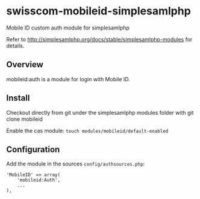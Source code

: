 swisscom-mobileid-simplesamlphp
===============================

Mobile ID custom auth module for simplesamlphp

Refer to http://simplesamlphp.org/docs/stable/simplesamlphp-modules for details.

## Overview

mobileid:auth is a module for login with Mobile ID.


## Install
Checkout directly from git under the simplesamlphp modules folder with git clone <git> mobileid

Enable the cas module:
  `touch modules/mobileid/default-enabled`


## Configuration

Add the module in the sources `config/authsources.php`:

    'MobileID' => array(
        'mobileid:Auth',
        ...
    ),
